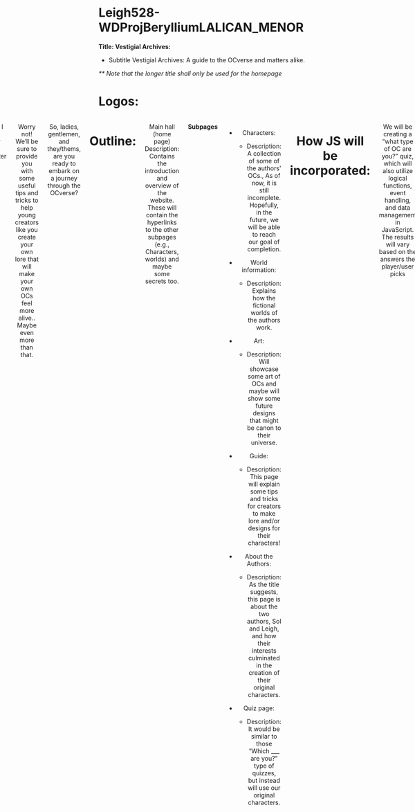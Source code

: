 # Leigh528-WDProjBerylliumLALICAN_MENOR
 **Title: Vestigial Archives:**
 * Subtitle Vestigial Archives: A guide to the OCverse and matters alike.

_** Note that the longer title shall only be used for the homepage_

# Logos:

<div style="display: flex; justify-content: center; gap: 20px; text-align: center;">

  <div align="center">

  <div style="display: inline-block; text-align: center; margin: 10px;">
    <img src="https://github.com/user-attachments/assets/7c0df884-ef1b-4145-b431-ca67c1f2a06e" width="450" height="450" />
    <p><em><strong>Will be used for all pages</strong></em></p>
  </div>

  <div style="display: inline-block; text-align: center; margin: 10px;">
    <img src="https://github.com/user-attachments/assets/3b00e723-f4bf-49f9-813c-dba3d70fd311" width="450" height="450" />
    <p><em><strong>Icon that will appear on the browser tab</strong></em></p>
  </div>

</div>


# Description:

Welcome, dear creators and readers, to the Vestigial Archives, an archive dedicated to documenting the stories and personalities of the authors’ treasured original characters (OCs). Here, you’ll find detailed descriptions of their lore, the world they live in, relationships between characters, and even their old designs or concepts.

But what if I want to create my own lore/character designs?

Worry not! We’ll be sure to provide you with some useful tips and tricks to help young creators like you create your own lore that will make your own OCs feel more alive.. Maybe even more than that.

So, ladies, gentlemen, and they/thems, are you ready to embark on a journey through the OCverse?

# Outline:
Main hall (home page)
Description: Contains the introduction and overview of the website. These will contain the hyperlinks to the other subpages (e.g., Characters, worlds) and maybe some secrets too. 

**Subpages**
* Characters: 
  * Description: A collection of some of the authors' OCs., As of now, it is still incomplete. Hopefully, in the future, we will be able to reach our goal of completion. 

* World information:
  * Description: Explains how the fictional worlds of the authors work.
    
* Art:
  * Description: Will showcase some art of OCs and maybe will show some future designs that might be canon to their universe.

* Guide: 
  * Description: This page will explain some tips and tricks for creators to make lore and/or designs for their characters!

* About the Authors:
  * Description: As the title suggests, this page is about the two authors, Sol and Leigh, and how their interests culminated in the creation of their original characters. 

* Quiz page:
  * Description: It would be similar to those “Which ___ are you?” type of quizzes, but instead will use our original characters. 



# How JS will be incorporated:

 We will be creating a “what type of OC are you?” quiz, which will also utilize logical functions, event handling, and data management in JavaScript. The results will vary based on the answers the player/user picks

 * Ex: 

![Example](https://github.com/user-attachments/assets/3bfe80c9-13c3-44dd-b3c6-78ab2a9638d8)


# Initial Wireframe
_**Note that things are subjected to change as my coding skills are not the best_

<div align="center">
  **Homepage:**
  
  <img src="https://github.com/user-attachments/assets/d08ad7ea-26c5-4e5b-9ee2-206f4aac61ac" width="450" height="450" />

  **Characters:**
  
  <img src="https://github.com/user-attachments/assets/558b130e-5df3-4fde-ac39-eb467ac8f08b" width="450" height="450" />

  **Worlds:**
<img src ="https://github.com/user-attachments/assets/67ef2673-fa5c-4232-83d7-215944792d08" width="450" height="450" />

  **Art/Gallery:**
  
  <img src="https://github.com/user-attachments/assets/8d85b8f0-3b3a-407b-9f79-cca95ae86661" width="450" height="450" />

  **Guide & Quiz/Study Hall:**
  
  <img src="https://github.com/user-attachments/assets/fd5fdf42-6a53-451d-90a4-d03733a2a435" width="450" height="450" />

  **About the Authors / Authors' Office:**
  
  <img src="https://github.com/user-attachments/assets/14559950-ed54-4c36-8dfb-759c6c515e62" width="450" height="450" />
</div>



